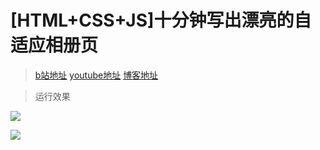 # [HTML+CSS+JS]十分钟写出漂亮的自适应相册页

> [b站地址](https://www.bilibili.com/video/av47766149)
> [youtube地址](https://www.youtube.com/watch?v=mkqRpPdnggw)
> [博客地址](https://darkcode1.blogspot.com/2019/03/responsive-gallery-section-using-html.htmlhttps://darkcode1.blogspot.com/2019/03/responsive-gallery-section-using-html.html)

> 运行效果

![](https://ws2.sinaimg.cn/large/006tKfTcly1g1nhuktcwrj312e0hldje.jpg)

![](https://ws4.sinaimg.cn/large/006tKfTcly1g1nhs94uv6j312b0hijsx.jpg)

